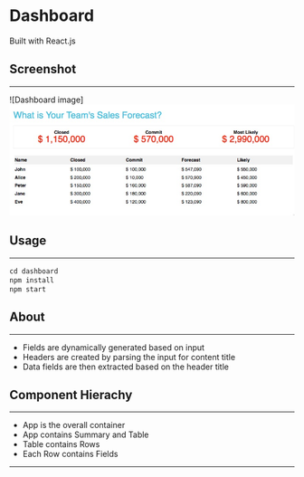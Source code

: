 # Dashboard
Built with React.js

## Screenshot
----
![Dashboard image]<img src="./dashboardScreenshot.jpg">

## Usage
----
    cd dashboard
    npm install
    npm start

## About
----
* Fields are dynamically generated based on input
* Headers are created by parsing the input for content title
* Data fields are then extracted based on the header title

## Component Hierachy
----

* App is the overall container
* App contains Summary and Table
* Table contains Rows
* Each Row contains Fields

----